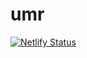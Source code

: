 # umr

[![Netlify Status](https://api.netlify.com/api/v1/badges/6a838e4b-2089-4eb3-a32f-e1debe5d40c6/deploy-status)](https://app.netlify.com/sites/umk/deploys)
